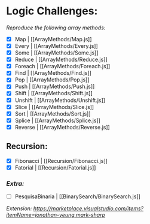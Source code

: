 # Logic Challenges:

_Reproduce the following array methods:_

- [x] Map | [[ArrayMethods/Map.js]]
- [x] Every | [[ArrayMethods/Every.js]]
- [x] Some | [[ArrayMethods/Some.js]]
- [x] Reduce | [[ArrayMethods/Reduce.js]]
- [x] Foreach | [[ArrayMethods/Foreach.js]]
- [x] Find | [[ArrayMethods/Find.js]]
- [x] Pop | [[ArrayMethods/Pop.js]]
- [x] Push | [[ArrayMethods/Push.js]]
- [x] Shift | [[ArrayMethods/Shift.js]]
- [x] Unshift | [[ArrayMethods/Unshift.js]]
- [x] Slice | [[ArrayMethods/Slice.js]]
- [x] Sort | [[ArrayMethods/Sort.js]]
- [x] Splice | [[ArrayMethods/Splice.js]]
- [x] Reverse | [[ArrayMethods/Reverse.js]]  

## Recursion:

- [x] Fibonacci | [[Recursion/Fibonacci.js]]
- [x] Fatorial | [[Recursion/Fatorial.js]]

### _Extra:_

- [ ] PesquisaBinaria | [[BinarySearch/BinarySearch.js]]

_Extension: https://marketplace.visualstudio.com/items?itemName=jonathan-yeung.mark-sharp_
